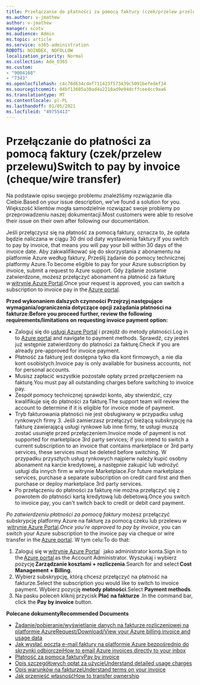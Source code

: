 ```yaml
---
title: Przełączanie do płatności za pomocą faktury (czek/przelew przelewu)
ms.author: v-jmathew
author: v-jmathew
manager: scotv
ms.audience: Admin
ms.topic: article
ms.service: o365-administration
ROBOTS: NOINDEX, NOFOLLOW
localization_priority: Normal
ms.collection: Adm_O365
ms.custom:
- "9004168"
- "7343"
ms.openlocfilehash: c4c78d634cdef711423f573439c5091befedef34
ms.sourcegitcommit: 04bf13605a30ad4a2218ad9e94dcffcee4cc9aa6
ms.translationtype: MT
ms.contentlocale: pl-PL
ms.lasthandoff: 01/05/2021
ms.locfileid: "49755413"
---
```

# <a name="switch-to-pay-by-invoice-chequewire-transfer"></a><span data-ttu-id="fd4e6-102">Przełączanie do płatności za pomocą faktury (czek/przelew przelewu)</span><span class="sxs-lookup"><span data-stu-id="fd4e6-102">Switch to pay by invoice (cheque/wire transfer)</span></span>

<span data-ttu-id="fd4e6-103">Na podstawie opisu swojego problemu znaleźliśmy rozwiązanie dla Ciebie.</span><span class="sxs-lookup"><span data-stu-id="fd4e6-103">Based on your issue description, we’ve found a solution for you.</span></span> <span data-ttu-id="fd4e6-104">Większość klientów mogła samodzielnie rozwiązać swoje problemy po przeprowadzeniu naszej dokumentacji.</span><span class="sxs-lookup"><span data-stu-id="fd4e6-104">Most customers were able to resolve their issue on their own after following our documentation.</span></span>

<span data-ttu-id="fd4e6-105">Jeśli przełączysz się na płatność za pomocą faktury, oznacza to, że opłata będzie naliczana w ciągu 30 dni od daty wystawienia faktury.</span><span class="sxs-lookup"><span data-stu-id="fd4e6-105">If you switch to pay by invoice, that means you will pay your bill within 30 days of the invoice date.</span></span> <span data-ttu-id="fd4e6-106">Aby zakwalifikować się do skorzystania z abonamentu na platformie Azure według faktury, Prześlij żądanie do pomocy technicznej platformy Azure.</span><span class="sxs-lookup"><span data-stu-id="fd4e6-106">To become eligible to pay for your Azure subscription by invoice, submit a request to Azure support.</span></span> <span data-ttu-id="fd4e6-107">Gdy żądanie zostanie zatwierdzone, możesz przełączyć abonament na płatność za fakturę w [witrynie Azure Portal](https://portal.azure.com/).</span><span class="sxs-lookup"><span data-stu-id="fd4e6-107">Once your request is approved, you can switch a subscription to invoice pay in the [Azure portal](https://portal.azure.com/).</span></span>

<span data-ttu-id="fd4e6-108">**Przed wykonaniem dalszych czynności Przejrzyj następujące wymagania/ograniczenia dotyczące opcji zażądania płatności na fakturze:**</span><span class="sxs-lookup"><span data-stu-id="fd4e6-108">**Before you proceed further, review the following requirements/limitations on requesting invoice payment option:**</span></span>

- <span data-ttu-id="fd4e6-109">Zaloguj się do [usługi Azure Portal](https://portal.azure.com/) i przejdź do metody płatności.</span><span class="sxs-lookup"><span data-stu-id="fd4e6-109">Log in to [Azure portal](https://portal.azure.com/) and navigate to payment methods.</span></span> <span data-ttu-id="fd4e6-110">Sprawdź, czy jesteś już wstępnie zatwierdzony do płatności za fakturę.</span><span class="sxs-lookup"><span data-stu-id="fd4e6-110">Check if you are already pre-approved for invoice payment.</span></span>
- <span data-ttu-id="fd4e6-111">Płatność za fakturę jest dostępna tylko dla kont firmowych, a nie dla kont osobistych.</span><span class="sxs-lookup"><span data-stu-id="fd4e6-111">Invoice pay is only available for business accounts, not for personal accounts.</span></span>
- <span data-ttu-id="fd4e6-112">Musisz zapłacić wszystkie pozostałe opłaty przed przełączeniem na fakturę.</span><span class="sxs-lookup"><span data-stu-id="fd4e6-112">You must pay all outstanding charges before switching to invoice pay.</span></span>
- <span data-ttu-id="fd4e6-113">Zespół pomocy technicznej sprawdzi konto, aby stwierdzić, czy kwalifikuje się do płatności za fakturę.</span><span class="sxs-lookup"><span data-stu-id="fd4e6-113">The support team will review the account to determine if it is eligible for invoice mode of payment.</span></span>
- <span data-ttu-id="fd4e6-114">Tryb fakturowania płatności nie jest obsługiwany w przypadku usług rynkowych firmy 3. Jeśli zamierzasz przełączyć bieżącą subskrypcję na fakturę zawierającą usługi rynkowe lub inne firmy, te usługi muszą zostać usunięte przed przełączeniem.</span><span class="sxs-lookup"><span data-stu-id="fd4e6-114">Invoice mode of payment is not supported for marketplace 3rd party services; if you intend to switch a current subscription to an invoice that contains marketplace or 3rd party services, these services must be deleted before switching.</span></span> <span data-ttu-id="fd4e6-115">W przypadku przyszłych usług rynkowych najpierw należy kupić osobny abonament na karcie kredytowej, a następnie zakupić lub wdrożyć usługi dla innych firm w witrynie Marketplace.</span><span class="sxs-lookup"><span data-stu-id="fd4e6-115">For future marketplace services, purchase a separate subscription on credit card first and then purchase or deploy marketplace 3rd party services.</span></span>
- <span data-ttu-id="fd4e6-116">Po przełączeniu do płatności za fakturę nie można przełączyć się z powrotem do płatności kartą kredytową lub debetową.</span><span class="sxs-lookup"><span data-stu-id="fd4e6-116">Once you switch to invoice pay, you can't switch back to credit or debit card payment.</span></span>

<span data-ttu-id="fd4e6-117">*Po zatwierdzeniu płatności za pomocą faktury* możesz przełączyć subskrypcję platformy Azure na fakturę za pomocą czeku lub przelewu w  [witrynie Azure Portal](https://portal.azure.com/).</span><span class="sxs-lookup"><span data-stu-id="fd4e6-117">*Once you're approved to pay by invoice*, you can switch your Azure subscription to the invoice pay via cheque or wire transfer in the [Azure portal](https://portal.azure.com/).</span></span>
<span data-ttu-id="fd4e6-118">W tym celu:</span><span class="sxs-lookup"><span data-stu-id="fd4e6-118">To do that:</span></span>

1. <span data-ttu-id="fd4e6-119">Zaloguj się w [witrynie Azure Portal](https://portal.azure.com/)   jako administrator konta.</span><span class="sxs-lookup"><span data-stu-id="fd4e6-119">Sign in to the [Azure portal](https://portal.azure.com/) as the Account Administrator.</span></span> <span data-ttu-id="fd4e6-120">Wyszukaj i wybierz pozycję **Zarządzanie kosztami + rozliczenia**.</span><span class="sxs-lookup"><span data-stu-id="fd4e6-120">Search for and select **Cost Management + Billing**.</span></span>
2. <span data-ttu-id="fd4e6-121">Wybierz subskrypcję, którą chcesz przełączyć na płatność na fakturze.</span><span class="sxs-lookup"><span data-stu-id="fd4e6-121">Select the subscription you would like to switch to invoice payment.</span></span> <span data-ttu-id="fd4e6-122">Wybierz pozycję **metody płatności**.</span><span class="sxs-lookup"><span data-stu-id="fd4e6-122">Select **Payment methods**.</span></span>
3. <span data-ttu-id="fd4e6-123">Na pasku poleceń kliknij przycisk **Płać na fakturze** .</span><span class="sxs-lookup"><span data-stu-id="fd4e6-123">In the command bar, click the **Pay by invoice** button.</span></span>

<span data-ttu-id="fd4e6-124">**Polecane dokumenty**</span><span class="sxs-lookup"><span data-stu-id="fd4e6-124">**Recommended Documents**</span></span>

- [<span data-ttu-id="fd4e6-125">Żądanie/pobieranie/wyświetlanie danych na fakturze rozliczeniowej na platformie Azure</span><span class="sxs-lookup"><span data-stu-id="fd4e6-125">Request/Download/View your Azure billing invoice and usage data</span></span>](https://docs.microsoft.com/azure/billing/billing-download-azure-invoice-daily-usage-date)
- [<span data-ttu-id="fd4e6-126">Jak wysłać pocztą e-mail faktury na platformie Azure bezpośrednio do skrzynki odbiorczej</span><span class="sxs-lookup"><span data-stu-id="fd4e6-126">How to email Azure invoices directly to your inbox</span></span>](https://docs.microsoft.com/azure/billing/billing-download-azure-invoice-daily-usage-date)
- [<span data-ttu-id="fd4e6-127">Płatność za pomocą faktury</span><span class="sxs-lookup"><span data-stu-id="fd4e6-127">Pay by invoice</span></span>](https://docs.microsoft.com/azure/billing/billing-how-to-pay-by-invoice)
- [<span data-ttu-id="fd4e6-128">Opis szczegółowych opłat za użycie</span><span class="sxs-lookup"><span data-stu-id="fd4e6-128">Understand detailed usage charges</span></span>](https://docs.microsoft.com/azure/billing/billing-understand-your-bill)
- [<span data-ttu-id="fd4e6-129">Opis warunków na fakturze</span><span class="sxs-lookup"><span data-stu-id="fd4e6-129">Understand terms on your invoice</span></span>](https://docs.microsoft.com/azure/billing/billing-understand-your-invoice)
- [<span data-ttu-id="fd4e6-130">Jak przenieść własność</span><span class="sxs-lookup"><span data-stu-id="fd4e6-130">How to transfer ownership</span></span>](https://docs.microsoft.com/azure/billing/billing-subscription-transfer)
